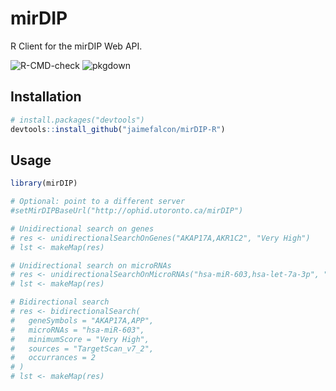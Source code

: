 # mirDIP

R Client for the mirDIP Web API.

<!-- badges: start -->
![R-CMD-check](https://github.com/jaimefalcon/mirDIP-R/actions/workflows/R-CMD-check.yaml/badge.svg)
![pkgdown](https://github.com/jaimefalcon/mirDIP-R/actions/workflows/pkgdown.yaml/badge.svg)
<!-- badges: end -->

## Installation

```r
# install.packages("devtools")
devtools::install_github("jaimefalcon/mirDIP-R")
```

## Usage

```r
library(mirDIP)

# Optional: point to a different server
#setMirDIPBaseUrl("http://ophid.utoronto.ca/mirDIP")

# Unidirectional search on genes
# res <- unidirectionalSearchOnGenes("AKAP17A,AKR1C2", "Very High")
# lst <- makeMap(res)

# Unidirectional search on microRNAs
# res <- unidirectionalSearchOnMicroRNAs("hsa-miR-603,hsa-let-7a-3p", "High")
# lst <- makeMap(res)

# Bidirectional search
# res <- bidirectionalSearch(
#   geneSymbols = "AKAP17A,APP",
#   microRNAs = "hsa-miR-603",
#   minimumScore = "Very High",
#   sources = "TargetScan_v7_2",
#   occurrances = 2
# )
# lst <- makeMap(res)
```
